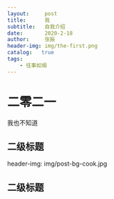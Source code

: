 ```yaml
---
layout:     post
title:      我
subtitle:   自我介绍
date:       2020-2-18
author:     张振
header-img: img/the-first.png
catalog:   true
tags:
    - 往事如烟
---
```

# 二零二一
我也不知道
## 二级标题
header-img: img/post-bg-cook.jpg
## 二级标题
##
##
##
##
##
##
##
##
##
##
##
